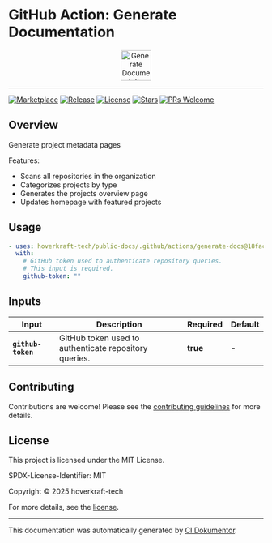 <!-- header:start -->

# GitHub Action: Generate Documentation

<div align="center">
  <img src="https://opengraph.githubassets.com/1ec7fdb989f8cb10cc10d6f22d4e0efb257b3fe33051d72fdd6afa1c38d4d2bf/hoverkraft-tech/public-docs" width="60px" align="center" alt="Generate Documentation" />
</div>

---

<!-- header:end -->
<!-- badges:start -->

[![Marketplace](https://img.shields.io/badge/Marketplace-generate--documentation-blue?logo=github-actions)](https://github.com/marketplace/actions/generate-documentation)
[![Release](https://img.shields.io/github/v/release/hoverkraft-tech/public-docs)](https://github.com/hoverkraft-tech/public-docs/releases)
[![License](https://img.shields.io/github/license/hoverkraft-tech/public-docs)](http://choosealicense.com/licenses/mit/)
[![Stars](https://img.shields.io/github/stars/hoverkraft-tech/public-docs?style=social)](https://img.shields.io/github/stars/hoverkraft-tech/public-docs?style=social)
[![PRs Welcome](https://img.shields.io/badge/PRs-welcome-brightgreen.svg)](https://github.com/hoverkraft-tech/public-docs/blob/main/CONTRIBUTING.md)

<!-- badges:end -->
<!-- overview:start -->

## Overview

Generate project metadata pages

Features:

- Scans all repositories in the organization
- Categorizes projects by type
- Generates the projects overview page
- Updates homepage with featured projects

<!-- overview:end -->
<!-- usage:start -->

## Usage

```yaml
- uses: hoverkraft-tech/public-docs/.github/actions/generate-docs@18facec04f2945f4d66d510e8a06568497b73c54 # 0.1.0
  with:
    # GitHub token used to authenticate repository queries.
    # This input is required.
    github-token: ""
```

<!-- usage:end -->
<!-- inputs:start -->

## Inputs

| **Input**          | **Description**                                       | **Required** | **Default** |
| ------------------ | ----------------------------------------------------- | ------------ | ----------- |
| **`github-token`** | GitHub token used to authenticate repository queries. | **true**     | -           |

<!-- inputs:end -->
<!-- secrets:start -->
<!-- secrets:end -->
<!-- outputs:start -->
<!-- outputs:end -->
<!-- examples:start -->
<!-- examples:end -->
<!-- contributing:start -->

## Contributing

Contributions are welcome! Please see the [contributing guidelines](https://github.com/hoverkraft-tech/public-docs/blob/main/CONTRIBUTING.md) for more details.

<!-- contributing:end -->
<!-- security:start -->
<!-- security:end -->
<!-- license:start -->

## License

This project is licensed under the MIT License.

SPDX-License-Identifier: MIT

Copyright © 2025 hoverkraft-tech

For more details, see the [license](http://choosealicense.com/licenses/mit/).

<!-- license:end -->
<!-- generated:start -->

---

This documentation was automatically generated by [CI Dokumentor](https://github.com/hoverkraft-tech/ci-dokumentor).

<!-- generated:end -->
